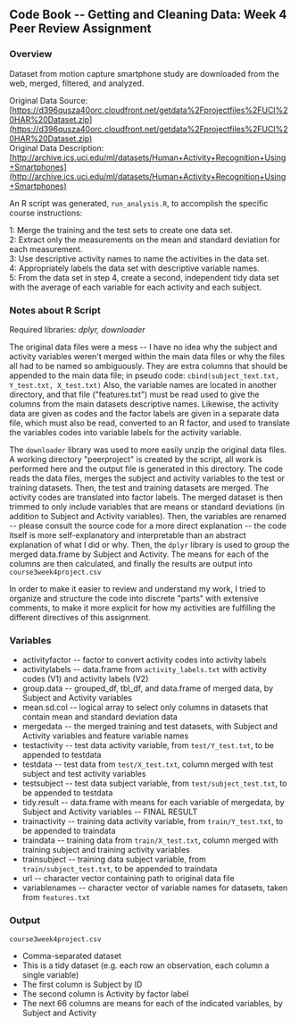 ## Code Book -- Getting and Cleaning Data: Week 4 Peer Review Assignment

### Overview

Dataset from motion capture smartphone study are downloaded from the web, merged, filtered, and analyzed.

Original Data Source: 
[https://d396qusza40orc.cloudfront.net/getdata%2Fprojectfiles%2FUCI%20HAR%20Dataset.zip](https://d396qusza40orc.cloudfront.net/getdata%2Fprojectfiles%2FUCI%20HAR%20Dataset.zip)  
Original Data Description: 
[http://archive.ics.uci.edu/ml/datasets/Human+Activity+Recognition+Using+Smartphones](http://archive.ics.uci.edu/ml/datasets/Human+Activity+Recognition+Using+Smartphones)

An R script was generated, `run_analysis.R`, to accomplish the specific course instructions: 

1: Merge the training and the test sets to create one data set.  
2: Extract only the measurements on the mean and standard deviation for each measurement.  
3: Use descriptive activity names to name the activities in the data set.  
4: Appropriately labels the data set with descriptive variable names.  
5: From the data set in step 4, create a second, independent tidy data set with the average of each variable for each activity and each subject.  


### Notes about R Script

Required libraries: *dplyr, downloader*

The original data files were a mess -- I have no idea why the subject and activity variables weren't merged within the main data files or why the files all had to be named so ambiguously. They are extra columns that should be appended to the main data file; in pseudo code: `cbind(subject_text.txt, Y_test.txt, X_test.txt)` Also, the variable names are located in another directory, and that file ("features.txt") must be read used to give the columns from the main datasets descriptive names. Likewise, the activity data are given as codes and the factor labels are given in a separate data file, which must also be read, converted to an R factor, and used to translate the variables codes into variable labels for the activity variable.

The `downloader` library was used to more easily unzip the original data files. A working directory "peerproject" is created by the script, all work is performed here and the output file is generated in this directory. The code reads the data files, merges the subject and activity variables to the test or training datasets. Then, the test and training datasets are merged. The activity codes are translated into factor labels. The merged dataset is then trimmed to only include variables that are means or standard deviations (in addition to Subject and Activity variables). Then, the variables are renamed -- please consult the source code for a more direct explanation -- the code itself is more self-explanatory and interpretable than an abstract explanation of what I did or why. Then, the `dplyr` library is used to group the merged data.frame by Subject and Activity. The means for each of the columns are then calculated, and finally the results are output into `course3week4project.csv`

In order to make it easier to review and understand my work, I tried to organize and structure the code into discrete "parts" with extensive comments, to make it more explicit for how my activities are fulfilling the different directives of this assignment.

### Variables

* activityfactor -- factor to convert activity codes into activity labels  
* activitylabels -- data.frame from `activity_labels.txt` with activity codes (V1) and activity labels (V2)  
* group.data -- grouped_df, tbl_df, and data.frame of merged data, by Subject and Activity variables  
* mean.sd.col -- logical array to select only columns in datasets that contain mean and standard deviation data  
* mergedata -- the merged training and test datasets, with Subject and Activity variables and feature variable names  
* testactivity -- test data activity variable, from `test/Y_test.txt`, to be appended to testdata   
* testdata --  test data from `test/X_test.txt`, column merged with test subject and test activity variables  
* testsubject -- test data subject variable, from `test/subject_test.txt`, to be appended to testdata  
* tidy.result -- data.frame with means for each variable of mergedata, by Subject and Activity variables -- FINAL RESULT  
* trainactivity -- training data activity variable, from `train/Y_test.txt`, to be appended to traindata  
* traindata -- training data from `train/X_test.txt`, column merged with training subject and training activity variables  
* trainsubject -- training data subject variable, from `train/subject_test.txt`, to be appended to traindata  
* url -- character vector containing path to original data file  
* variablenames -- character vector of variable names for datasets, taken from `features.txt`    

### Output

`course3week4project.csv`
* Comma-separated dataset
* This is a tidy dataset (e.g. each row an observation, each column a single variable)
* The first column is Subject by ID  
* The second column is Activity by factor label  
* The next 66 columns are means for each of the indicated variables, by Subject and Activity  
